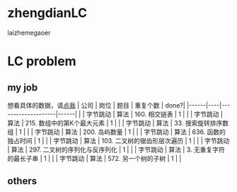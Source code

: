 # zhengdianLC
laizhemegaoer



# LC problem  

## my job

想看具体的数据，请[点我](https://github.com/afatcoder/LeetcodeTop/blob/master/bytedance/algorithm_detail.md)
| 公司   | 岗位 | 题目                 | 重复个数 | done?|
|------|----|--------------------|------|   |
| 字节跳动 | 算法 | 160\. 相交链表         | 1    |   |
| 字节跳动 | 算法 | 215\. 数组中的第K个最大元素  | 1    |   |
| 字节跳动 | 算法 | 33\. 搜索旋转排序数组      | 1    |   |
| 字节跳动 | 算法 | 200\. 岛屿数量         | 1    |   |
| 字节跳动 | 算法 | 636\. 函数的独占时间      | 1    |   |
| 字节跳动 | 算法 | 103\. 二叉树的锯齿形层次遍历  | 1    |   |
| 字节跳动 | 算法 | 297\. 二叉树的序列化与反序列化 | 1    |   |
| 字节跳动 | 算法 | 3\. 无重复字符的最长子串     | 1    |   |
| 字节跳动 | 算法 | 572\. 另一个树的子树      | 1    |   |



## others






